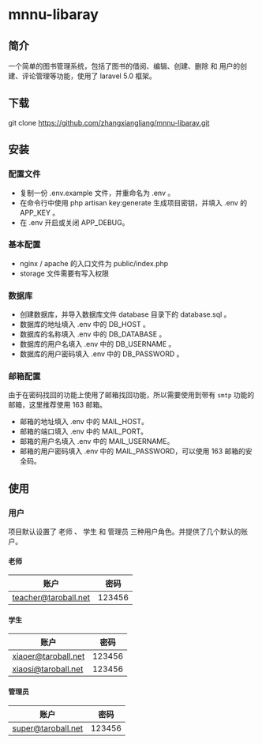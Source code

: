 # mnnu-libaray
## 简介
一个简单的图书管理系统，包括了图书的借阅、编辑、创建、删除 和 用户的创建、评论管理等功能，使用了 laravel 5.0 框架。

## 下载
git clone https://github.com/zhangxiangliang/mnnu-libaray.git

## 安装

### 配置文件
* 复制一份 .env.example 文件，并重命名为 .env 。
* 在命令行中使用 php artisan key:generate 生成项目密钥，并填入 .env 的 APP_KEY 。
* 在 .env 开启或关闭 APP_DEBUG。

### 基本配置
* nginx / apache 的入口文件为 public/index.php
* storage 文件需要有写入权限

### 数据库
* 创建数据库，并导入数据库文件 database 目录下的 database.sql 。
* 数据库的地址填入 .env 中的 DB_HOST 。
* 数据库的名称填入 .env 中的 DB_DATABASE 。
* 数据库的用户名填入 .env 中的 DB_USERNAME 。
* 数据库的用户密码填入 .env 中的 DB_PASSWORD 。

### 邮箱配置
由于在密码找回的功能上使用了邮箱找回功能，所以需要使用到带有 `smtp` 功能的邮箱，这里推荐使用 163 邮箱。
* 邮箱的地址填入 .env 中的 MAIL_HOST。
* 邮箱的端口填入 .env 中的 MAIL_PORT。
* 邮箱的用户名填入 .env 中的 MAIL_USERNAME。
* 邮箱的用户密码填入 .env 中的 MAIL_PASSWORD，可以使用 163 邮箱的安全码。

## 使用

### 用户
项目默认设置了 老师 、 学生 和 管理员 三种用户角色。并提供了几个默认的账户。
#### 老师
| 账户 | 密码 |
|-|-|
| teacher@taroball.net | 123456 |

#### 学生
| 账户 | 密码 |
|-|-|
| xiaoer@taroball.net | 123456 |
| xiaosi@taroball.net | 123456 |

#### 管理员
| 账户 | 密码 |
|-|-|
| super@taroball.net | 123456 |
